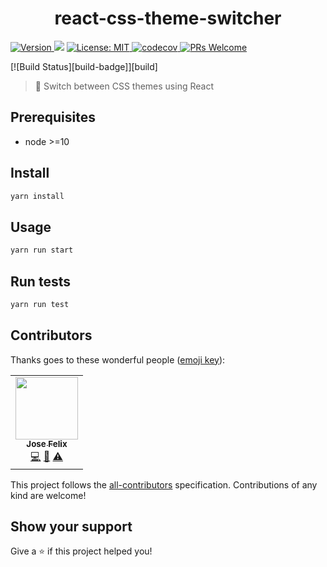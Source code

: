 <h1 align="center">react-css-theme-switcher</h1>
<p>
  <a href="https://www.npmjs.com/package/react-theme-switcher" target="_blank">
    <img alt="Version" src="https://img.shields.io/npm/v/react-theme-switcher.svg">
  </a>
  <img src="https://img.shields.io/badge/node-%3E%3D10-blue.svg" />
  <a href="#" target="_blank">
    <img alt="License: MIT" src="https://img.shields.io/badge/License-MIT-yellow.svg" />
  </a>
  <a href="https://codecov.io/gh/Jfelix61/react-theme-switcher" target="_blank">
    <img alt="codecov" src="https://codecov.io/gh/Jfelix61/react-theme-switcher/branch/master/graph/badge.svg" />
  </a>
   <a href="http://makeapullrequest.com" target="_blank">
    <img alt="PRs Welcome" src="https://img.shields.io/badge/PRs-welcome-brightgreen.svg?style=flat-square" />
  </a>
</p>
[![Build Status][build-badge]][build]

> 💫 Switch between CSS themes using React

## Prerequisites

- node >=10

## Install

```sh
yarn install
```

## Usage

```sh
yarn run start
```

## Run tests

```sh
yarn run test
```

## Contributors

Thanks goes to these wonderful people ([emoji key](https://allcontributors.org/docs/en/emoji-key)):

<!-- ALL-CONTRIBUTORS-LIST:START - Do not remove or modify this section -->
<!-- prettier-ignore-start -->
<!-- markdownlint-disable -->
<table>
  <tr>
    <td align="center"><a href="https://jfelix.info"><img src="https://avatars1.githubusercontent.com/u/21092519?s=460&u=55be9996a2652c79880c62ad50d06e17639456e8&v=4" width="100px;" alt=""/><br /><sub><b>Jose Felix</b></sub></a><br /><a href="https://github.com/Jfelix61/react-theme-switcher/commits?author=Jfelix61" title="Code">💻</a> <a href="https://github.com/Jfelix61/react-theme-switcher/commits?author=Jfelix61" title="Documentation">📖</a> <a href="https://github.com/Jfelix61/react-theme-switcher/commits?author=Jfelix61" title="Tests">⚠️</a></td>    
  </tr>  
</table>

<!-- markdownlint-enable -->
<!-- prettier-ignore-end -->

<!-- ALL-CONTRIBUTORS-LIST:END -->

This project follows the [all-contributors](https://allcontributors.org) specification.
Contributions of any kind are welcome!

## Show your support

Give a ⭐️ if this project helped you!
